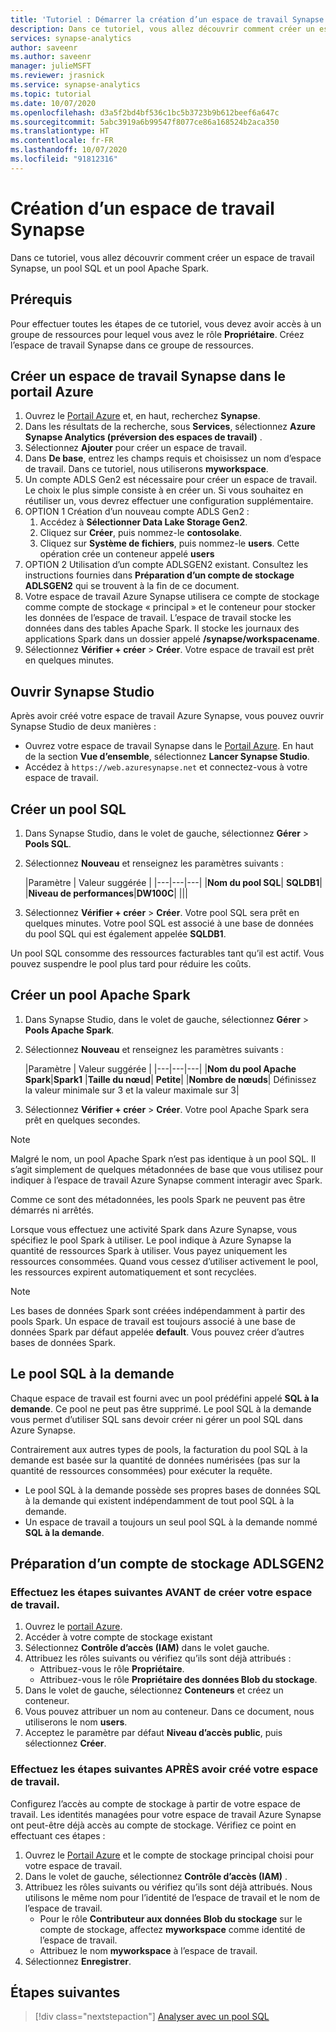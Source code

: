 ```yaml
---
title: 'Tutoriel : Démarrer la création d’un espace de travail Synapse'
description: Dans ce tutoriel, vous allez découvrir comment créer un espace de travail Synapse, un pool SQL et un pool Apache Spark.
services: synapse-analytics
author: saveenr
ms.author: saveenr
manager: julieMSFT
ms.reviewer: jrasnick
ms.service: synapse-analytics
ms.topic: tutorial
ms.date: 10/07/2020
ms.openlocfilehash: d3a5f2bd4bf536c1bc5b3723b9b612beef6a647c
ms.sourcegitcommit: 5abc3919a6b99547f8077ce86a168524b2aca350
ms.translationtype: HT
ms.contentlocale: fr-FR
ms.lasthandoff: 10/07/2020
ms.locfileid: "91812316"
---
```

# <a name="creating-a-synapse-workspace"></a>Création d’un espace de travail Synapse

Dans ce tutoriel, vous allez découvrir comment créer un espace de travail Synapse, un pool SQL et un pool Apache Spark. 

## <a name="prerequisites"></a>Prérequis

Pour effectuer toutes les étapes de ce tutoriel, vous devez avoir accès à un groupe de ressources pour lequel vous avez le rôle **Propriétaire**. Créez l’espace de travail Synapse dans ce groupe de ressources.

## <a name="create-a-synapse-workspace-in-the-azure-portal"></a>Créer un espace de travail Synapse dans le portail Azure

1. Ouvrez le [Portail Azure](https://portal.azure.com) et, en haut, recherchez **Synapse**.
1. Dans les résultats de la recherche, sous **Services**, sélectionnez **Azure Synapse Analytics (préversion des espaces de travail)** .
1. Sélectionnez **Ajouter** pour créer un espace de travail.
1. Dans **De base**, entrez les champs requis et choisissez un nom d’espace de travail. Dans ce tutoriel, nous utiliserons **myworkspace**.
1. Un compte ADLS Gen2 est nécessaire pour créer un espace de travail. Le choix le plus simple consiste à en créer un. Si vous souhaitez en réutiliser un, vous devrez effectuer une configuration supplémentaire. 
1. OPTION 1 Création d’un nouveau compte ADLS Gen2 : 
    1. Accédez à **Sélectionner Data Lake Storage Gen2**. 
    1. Cliquez sur **Créer**, puis nommez-le **contosolake**.
    1. Cliquez sur **Système de fichiers**, puis nommez-le **users**. Cette opération crée un conteneur appelé **users**
1. OPTION 2 Utilisation d’un compte ADLSGEN2 existant. Consultez les instructions fournies dans **Préparation d’un compte de stockage ADLSGEN2** qui se trouvent à la fin de ce document.
1. Votre espace de travail Azure Synapse utilisera ce compte de stockage comme compte de stockage « principal » et le conteneur pour stocker les données de l’espace de travail. L’espace de travail stocke les données dans des tables Apache Spark. Il stocke les journaux des applications Spark dans un dossier appelé **/synapse/workspacename**.
1. Sélectionnez **Vérifier + créer** > **Créer**. Votre espace de travail est prêt en quelques minutes.

## <a name="open-synapse-studio"></a>Ouvrir Synapse Studio

Après avoir créé votre espace de travail Azure Synapse, vous pouvez ouvrir Synapse Studio de deux manières :

* Ouvrez votre espace de travail Synapse dans le [Portail Azure](https://portal.azure.com). En haut de la section **Vue d’ensemble**, sélectionnez **Lancer Synapse Studio**.
* Accédez à `https://web.azuresynapse.net` et connectez-vous à votre espace de travail.

## <a name="create-a-sql-pool"></a>Créer un pool SQL

1. Dans Synapse Studio, dans le volet de gauche, sélectionnez **Gérer** > **Pools SQL**.
1. Sélectionnez **Nouveau** et renseignez les paramètres suivants :

    |Paramètre | Valeur suggérée | 
    |---|---|---|
    |**Nom du pool SQL**| **SQLDB1**|
    |**Niveau de performances**|**DW100C**|
    |||

1. Sélectionnez **Vérifier + créer** > **Créer**. Votre pool SQL sera prêt en quelques minutes. Votre pool SQL est associé à une base de données du pool SQL qui est également appelée **SQLDB1**.

Un pool SQL consomme des ressources facturables tant qu’il est actif. Vous pouvez suspendre le pool plus tard pour réduire les coûts.

## <a name="create-an-apache-spark-pool"></a>Créer un pool Apache Spark

1. Dans Synapse Studio, dans le volet de gauche, sélectionnez **Gérer** > **Pools Apache Spark**.
1. Sélectionnez **Nouveau** et renseignez les paramètres suivants :

    |Paramètre | Valeur suggérée | 
    |---|---|---|
    |**Nom du pool Apache Spark**|**Spark1**
    |**Taille du nœud**| **Petite**|
    |**Nombre de nœuds**| Définissez la valeur minimale sur 3 et la valeur maximale sur 3|

1. Sélectionnez **Vérifier + créer** > **Créer**. Votre pool Apache Spark sera prêt en quelques secondes.

> [!NOTE]
> Malgré le nom, un pool Apache Spark n’est pas identique à un pool SQL. Il s’agit simplement de quelques métadonnées de base que vous utilisez pour indiquer à l’espace de travail Azure Synapse comment interagir avec Spark.

Comme ce sont des métadonnées, les pools Spark ne peuvent pas être démarrés ni arrêtés.

Lorsque vous effectuez une activité Spark dans Azure Synapse, vous spécifiez le pool Spark à utiliser. Le pool indique à Azure Synapse la quantité de ressources Spark à utiliser. Vous payez uniquement les ressources consommées. Quand vous cessez d’utiliser activement le pool, les ressources expirent automatiquement et sont recyclées.

> [!NOTE]
> Les bases de données Spark sont créées indépendamment à partir des pools Spark. Un espace de travail est toujours associé à une base de données Spark par défaut appelée **default**. Vous pouvez créer d’autres bases de données Spark.

## <a name="the-sql-on-demand-pool"></a>Le pool SQL à la demande

Chaque espace de travail est fourni avec un pool prédéfini appelé **SQL à la demande**. Ce pool ne peut pas être supprimé. Le pool SQL à la demande vous permet d’utiliser SQL sans devoir créer ni gérer un pool SQL dans Azure Synapse.

Contrairement aux autres types de pools, la facturation du pool SQL à la demande est basée sur la quantité de données numérisées (pas sur la quantité de ressources consommées) pour exécuter la requête.

* Le pool SQL à la demande possède ses propres bases de données SQL à la demande qui existent indépendamment de tout pool SQL à la demande.
* Un espace de travail a toujours un seul pool SQL à la demande nommé **SQL à la demande**.

## <a name="preparing-a-adlsgen2-storage-account"></a>Préparation d’un compte de stockage ADLSGEN2

### <a name="perform-the-following-steps-before-you-create-your-workspace"></a>Effectuez les étapes suivantes AVANT de créer votre espace de travail.

1. Ouvrez le [portail Azure](https://portal.azure.com).
1. Accéder à votre compte de stockage existant
1. Sélectionnez **Contrôle d’accès (IAM)** dans le volet gauche. 
1. Attribuez les rôles suivants ou vérifiez qu’ils sont déjà attribués :
    * Attribuez-vous le rôle **Propriétaire**.
    * Attribuez-vous le rôle **Propriétaire des données Blob du stockage**.
1. Dans le volet de gauche, sélectionnez **Conteneurs** et créez un conteneur.
1. Vous pouvez attribuer un nom au conteneur. Dans ce document, nous utiliserons le nom **users**.
1. Acceptez le paramètre par défaut **Niveau d’accès public**, puis sélectionnez **Créer**.

### <a name="perform-the-following-steps-after-you-create-your-workspace"></a>Effectuez les étapes suivantes APRÈS avoir créé votre espace de travail.

Configurez l’accès au compte de stockage à partir de votre espace de travail. Les identités managées pour votre espace de travail Azure Synapse ont peut-être déjà accès au compte de stockage. Vérifiez ce point en effectuant ces étapes :

1. Ouvrez le [Portail Azure](https://portal.azure.com) et le compte de stockage principal choisi pour votre espace de travail.
1. Dans le volet de gauche, sélectionnez **Contrôle d’accès (IAM)** .
1. Attribuez les rôles suivants ou vérifiez qu’ils sont déjà attribués. Nous utilisons le même nom pour l’identité de l’espace de travail et le nom de l’espace de travail.
    * Pour le rôle **Contributeur aux données Blob du stockage** sur le compte de stockage, affectez **myworkspace** comme identité de l’espace de travail.
    * Attribuez le nom **myworkspace** à l’espace de travail.
1. Sélectionnez **Enregistrer**.


## <a name="next-steps"></a>Étapes suivantes

> [!div class="nextstepaction"]
> [Analyser avec un pool SQL](get-started-analyze-sql-pool.md)
